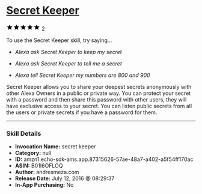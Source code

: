 # [Secret Keeper](http://alexa.amazon.com/#skills/amzn1.echo-sdk-ams.app.87315626-57ae-48a7-a402-a5f54ff170ac)
![5 stars](../../images/ic_star_black_18dp_1x.png)![5 stars](../../images/ic_star_black_18dp_1x.png)![5 stars](../../images/ic_star_black_18dp_1x.png)![5 stars](../../images/ic_star_black_18dp_1x.png)![5 stars](../../images/ic_star_black_18dp_1x.png) 2

To use the Secret Keeper skill, try saying...

* *Alexa ask Secret Keeper to keep my secret*

* *Alexa ask Secret Keeper to tell me a secret*

* *Alexa tell Secret Keeper my numbers are 800 and 900*

Secret Keeper allows you to share your deepest secrets anonymously with other Alexa Owners in a public or private way. You can protect your secret with a password and then share this password with other users, they will have exclusive access to your secret. You can listen public secrets from all the users or private secrets if you have a password for them.

***

### Skill Details

* **Invocation Name:** secret keeper
* **Category:** null
* **ID:** amzn1.echo-sdk-ams.app.87315626-57ae-48a7-a402-a5f54ff170ac
* **ASIN:** B01I6OFLOQ
* **Author:** andresmeza.com
* **Release Date:** July 12, 2016 @ 08:29:37
* **In-App Purchasing:** No
